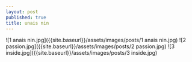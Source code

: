 ```yaml
---
layout: post
published: true
title: unais nin
---
```

![1 anais nin.jpg]({{site.baseurl}}/assets/images/posts/1 anais nin.jpg)
![2 passion.jpg]({{site.baseurl}}/assets/images/posts/2 passion.jpg)
![3 inside.jpg]({{site.baseurl}}/assets/images/posts/3 inside.jpg)
